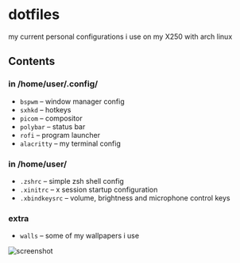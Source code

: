 # dotfiles

my current personal configurations i use on my X250 with arch linux

## Contents
### in /home/user/.config/
- `bspwm` – window manager config
- `sxhkd` – hotkeys
- `picom` – compositor
- `polybar` – status bar
- `rofi` – program launcher
- `alacritty` – my terminal config
### in /home/user/
- `.zshrc` – simple zsh shell config
- `.xinitrc` – x session startup configuration
- `.xbindkeysrc` – volume, brightness and microphone control keys
### extra
- `walls` – some of my wallpapers i use

![screenshot](https://github.com/user-attachments/assets/ee0fb476-e16c-4b01-a5f0-4c35c3346c88)
